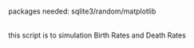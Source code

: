 <br>packages needed: sqlite3/random/matplotlib</br>

<br>this script is to simulation Birth Rates and Death Rates</br>
